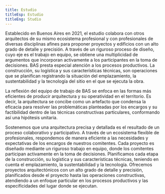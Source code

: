 ```yaml
---
title: Estudio
titleEsp: Estudio
titleEng: Studio
---
```

Establecido en Buenos Aires en 2021, el estudio colabora con otros arquitectos de su mismo ecosistema profesional y con profesionales de diversas disciplinas afines para proponer proyectos y edificios con un alto grado de detalle y precisión. A través de un riguroso proceso de diseño, cuyo eje es el trabajo en equipo, se obtiene una multiplicidad de argumentos que incorporan activamente a los participantes en la toma de decisiones.
BAS presta especial atención a los procesos productivos. La construcción, su logística y sus características técnicas, son operaciones que se planifican registrando la situación del emplazamiento, la sustentabilidad y la tecnología del sitio en el que se ejecuta la obra.

La reflexión del equipo de trabajo de BAS se enfoca en las formas más eficientes de producir arquitectura y su operatividad en el territorio. Es decir, la arquitectura se concibe como un artefacto que condensa la eficacia para resolver las problemáticas planteadas por los encargos y su factibilidad dentro de las técnicas constructivas particulares, conformando así una hipótesis unitaria.

Sostenemos que una arquitectura precisa y detallada es el resultado de un proceso colaborativo y participativo. A través de un ecosistema flexible de profesionales, respondemos de manera eficiente a las necesidades y expectativas de los encargos de nuestros comitentes.
Cada proyecto es diseñado mediante un riguroso trabajo en equipo, donde los comitentes participan activamente en la toma de decisiones. Planificamos cada etapa de la construcción, su logística y sus características técnicas, teniendo en cuenta el emplazamiento, la sustentabilidad y la tecnología.
Ofrecemos proyectos arquitectónicos con un alto grado de detalle y precisión, planificados desde el proyecto hasta las operaciones constructivas, atendiendo a un enfoque particular en los procesos productivos y las especificidades del lugar donde se ejecutan.
